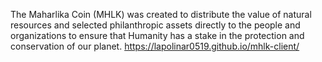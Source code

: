 The Maharlika Coin (MHLK) was created to distribute the value of natural resources and selected philanthropic assets directly to the people and organizations to ensure that Humanity has a stake in the protection and conservation of our planet.
https://lapolinar0519.github.io/mhlk-client/
